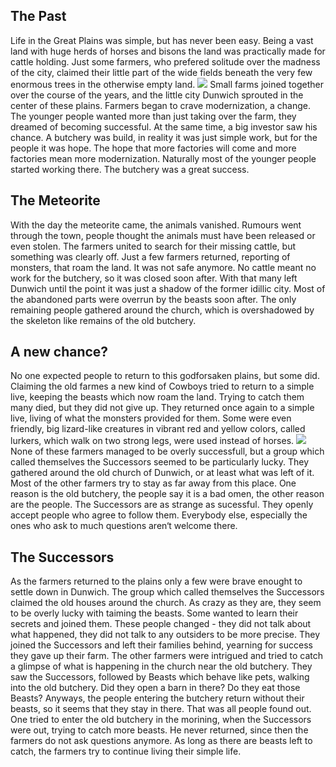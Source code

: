 ## The Past
Life in the Great Plains was simple, but has never been easy. Being a vast land with huge herds of horses and bisons the land was practically made for cattle holding. Just some farmers, who prefered solitude over the madness of the city, claimed their little part of the wide fields beneath the very few enormous trees in the otherwise empty land.
![](https://cdn.pixabay.com/photo/2018/06/12/19/09/fantasy-3471234_960_720.jpg)
Small farms joined together over the course of the years, and the little city Dunwich sprouted in the center of these plains. Farmers began to crave modernization, a change. The younger people wanted more than just taking over the farm, they dreamed of becoming successful. At the same time, a big investor saw his chance. A butchery was build, in reality it was just simple work, but for the people it was hope. The hope that more factories will come and more factories mean more modernization. Naturally most of the younger people started working there. The butchery was a great success.

## The Meteorite
With the day the meteorite came, the animals vanished. Rumours went through the town, people thought the animals must have been released or even stolen. The farmers united to search for their missing cattle, but something was clearly off. Just a few farmers returned, reporting of monsters, that roam the land. It was not safe anymore. No cattle meant no work for the butchery, so it was closed soon after. With that many left Dunwich until the point it was just a shadow of the former idillic city. Most of the abandoned parts were overrun by the beasts soon after. The only remaining people gathered around the church, which is overshadowed by the skeleton like remains of the old butchery.

## A new chance?
No one expected people to return to this godforsaken plains, but some did. Claiming the old farmes a new kind of Cowboys tried to return to a simple live, keeping the beasts which now roam the land. Trying to catch them many died, but they did not give up. They returned once again to a simple live, living of what the monsters provided for them. Some were even friendly, big lizard-like creatures in vibrant red and yellow colors, called lurkers, which walk on two strong legs, were used instead of horses. 
![](https://images-wixmp-ed30a86b8c4ca887773594c2.wixmp.com/f/85b553e1-68c2-41dc-91e0-3be3c7a0bfc1/d8o0nbq-91b9c2c3-a3ff-403d-a5a9-6951ae6bcced.png?token=eyJ0eXAiOiJKV1QiLCJhbGciOiJIUzI1NiJ9.eyJzdWIiOiJ1cm46YXBwOiIsImlzcyI6InVybjphcHA6Iiwib2JqIjpbW3sicGF0aCI6IlwvZlwvODViNTUzZTEtNjhjMi00MWRjLTkxZTAtM2JlM2M3YTBiZmMxXC9kOG8wbmJxLTkxYjljMmMzLWEzZmYtNDAzZC1hNWE5LTY5NTFhZTZiY2NlZC5wbmcifV1dLCJhdWQiOlsidXJuOnNlcnZpY2U6ZmlsZS5kb3dubG9hZCJdfQ.FQ_7HBUdxLfncO6VGA2LrpHk6NEgmE-Jo8kOtfb5Z6k)
None of these farmers managed to be overly successfull, but a group which called themselves the Successors seemed to be particularly lucky. They gathered around the old church of Dunwich, or at least what was left of it. Most of the other farmers try to stay as far away from this place. One reason is the old butchery, the people say it is a bad omen, the other reason are the people. The Successors are as strange as sucessful. They openly accept people who agree to follow them. Everybody else, especially the ones who ask to much questions aren‘t welcome there.

## The Successors
As the farmers returned to the plains only a few were brave enought to settle down in Dunwich. The group which called themselves the Successors claimed the old houses around the church. As crazy as they are, they seem to be overly lucky with taiming the beasts. Some wanted to learn their secrets and joined them. These people changed - they did not talk about what happened, they did not talk to any outsiders to be more precise. They joined the Successors and left their families behind, yearning for success they gave up their farm. The other farmers were intrigued and tried to catch a glimpse of what is happening in the church near the old butchery. They saw the Successors, followed by Beasts which behave like pets, walking into the old butchery. Did they open a barn in there? Do they eat those Beasts? Anyways, the people entering the butchery return without their beasts, so it seems that they stay in there. That was all people found out. One tried to enter the old butchery in the morining, when the Successors were out, trying to catch more beasts. He never returned, since then the farmers do not ask questions anymore. As long as there are beasts left to catch, the farmers try to continue living their simple life.
